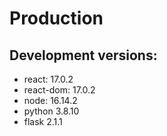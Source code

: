 # Production

## Development versions:
- react: 17.0.2
- react-dom: 17.0.2
- node: 16.14.2
- python 3.8.10
- flask 2.1.1

